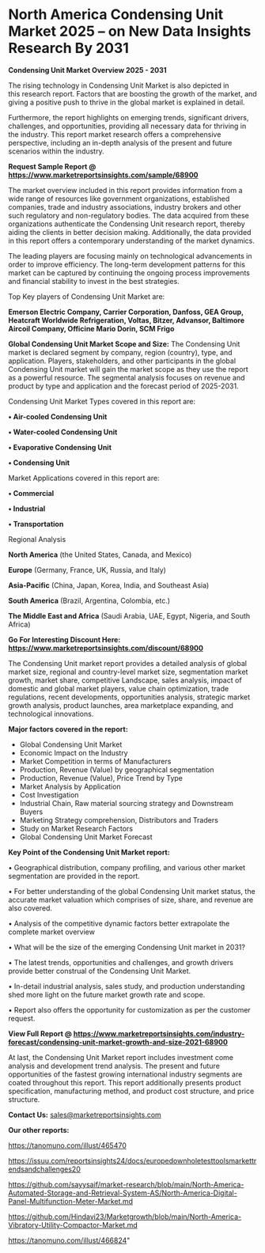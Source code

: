  # North America Condensing Unit Market 2025 – on New Data Insights Research By 2031

<Strong> Condensing Unit Market Overview 2025 - 2031</strong>

The rising technology in Condensing Unit Market is also depicted in this research report. Factors that are boosting the growth of the market, and giving a positive push to thrive in the global market is explained in detail.

Furthermore, the report highlights on emerging trends, significant drivers, challenges, and opportunities, providing all necessary data for thriving in the industry. This report market research offers a comprehensive perspective, including an in-depth analysis of the present and future scenarios within the industry.

<strong>Request Sample Report @ <a href=https://www.marketreportsinsights.com/sample/68900>https://www.marketreportsinsights.com/sample/68900</a></strong>

The market overview included in this report provides information from a wide range of resources like government organizations, established companies, trade and industry associations, industry brokers and other such regulatory and non-regulatory bodies. The data acquired from these organizations authenticate the Condensing Unit research report, thereby aiding the clients in better decision making. Additionally, the data provided in this report offers a contemporary understanding of the market dynamics.

The leading players are focusing mainly on technological advancements in order to improve efficiency. The long-term development patterns for this market can be captured by continuing the ongoing process improvements and financial stability to invest in the best strategies.

Top Key players of Condensing Unit Market are:

<strong>Emerson Electric Company, Carrier Corporation, Danfoss, GEA Group, Heatcraft Worldwide Refrigeration, Voltas, Bitzer, Advansor, Baltimore Aircoil Company, Officine Mario Dorin, SCM Frigo</strong>

<strong><b>Global Condensing Unit Market Scope and Size:</b></strong>
The Condensing Unit market is declared segment by company, region (country), type, and application. Players, stakeholders, and other participants in the global Condensing Unit market will gain the market scope as they use the report as a powerful resource. The segmental analysis focuses on revenue and product by type and application and the forecast period of 2025-2031.

Condensing Unit Market Types covered in this report are:

<strong>• Air-cooled Condensing Unit

• Water-cooled Condensing Unit

• Evaporative Condensing Unit

• Condensing Unit</strong>

Market Applications covered in this report are:

<strong>• Commercial

• Industrial

• Transportation</strong> 

Regional Analysis

<strong>North America</strong> (the United States, Canada, and Mexico)

<strong>Europe</strong> (Germany, France, UK, Russia, and Italy)

<strong>Asia-Pacific</strong> (China, Japan, Korea, India, and Southeast Asia)

<strong>South America</strong> (Brazil, Argentina, Colombia, etc.)

<strong>The Middle East and Africa</strong> (Saudi Arabia, UAE, Egypt, Nigeria, and South Africa)

<strong>Go For Interesting Discount Here: <a href=https://www.marketreportsinsights.com/discount/68900>https://www.marketreportsinsights.com/discount/68900</a></strong>

The Condensing Unit market report provides a detailed analysis of global market size, regional and country-level market size, segmentation market growth, market share, competitive Landscape, sales analysis, impact of domestic and global market players, value chain optimization, trade regulations, recent developments, opportunities analysis, strategic market growth analysis, product launches, area marketplace expanding, and technological innovations.

<strong><b>Major factors covered in the report:</b></strong>
<ul>
  <li>Global Condensing Unit Market </li>
  <li>Economic Impact on the Industry</li>
  <li>Market Competition in terms of Manufacturers</li>
  <li>Production, Revenue (Value) by geographical segmentation</li>
  <li>Production, Revenue (Value), Price Trend by Type</li>
  <li>Market Analysis by Application</li>
  <li>Cost Investigation</li>
  <li>Industrial Chain, Raw material sourcing strategy and Downstream Buyers</li>
  <li>Marketing Strategy comprehension, Distributors and Traders</li>
  <li>Study on Market Research Factors</li>
  <li>Global Condensing Unit Market Forecast</li>
</ul>

<strong><b>Key Point of the Condensing Unit Market report:</b></strong>

• Geographical distribution, company profiling, and various other market segmentation are provided in the report.

• For better understanding of the global Condensing Unit market status, the accurate market valuation which comprises of size, share, and revenue are also covered.

• Analysis of the competitive dynamic factors better extrapolate the complete market overview

• What will be the size of the emerging Condensing Unit market in 2031?

• The latest trends, opportunities and challenges, and growth drivers provide better construal of the Condensing Unit Market.

• In-detail industrial analysis, sales study, and production understanding shed more light on the future market growth rate and scope.

• Report also offers the opportunity for customization as per the customer request.

<strong><b>View Full Report @ <a href=https://www.marketreportsinsights.com/industry-forecast/condensing-unit-market-growth-and-size-2021-68900>https://www.marketreportsinsights.com/industry-forecast/condensing-unit-market-growth-and-size-2021-68900</a></b></strong>


At last, the Condensing Unit Market report includes investment come analysis and development trend analysis. The present and future opportunities of the fastest growing international industry segments are coated throughout this report. This report additionally presents product specification, manufacturing method, and product cost structure, and price structure.

<strong>Contact Us:</strong>
sales@marketreportsinsights.com

<strong>Our other reports:</strong>

<a href=https://tanomuno.com/illust/465470>https://tanomuno.com/illust/465470</a>

<a href=https://issuu.com/reportsinsights24/docs/europedownholetesttoolsmarkettrendsandchallenges20>https://issuu.com/reportsinsights24/docs/europedownholetesttoolsmarkettrendsandchallenges20</a>

<a href=https://github.com/sayysaif/market-research/blob/main/North-America-Automated-Storage-and-Retrieval-System-AS/North-America-Digital-Panel-Multifunction-Meter-Market.md>https://github.com/sayysaif/market-research/blob/main/North-America-Automated-Storage-and-Retrieval-System-AS/North-America-Digital-Panel-Multifunction-Meter-Market.md</a>

<a href=https://github.com/Hindavi23/Marketgrowth/blob/main/North-America-Vibratory-Utility-Compactor-Market.md>https://github.com/Hindavi23/Marketgrowth/blob/main/North-America-Vibratory-Utility-Compactor-Market.md</a>

<a href=https://tanomuno.com/illust/466824>https://tanomuno.com/illust/466824</a>"
